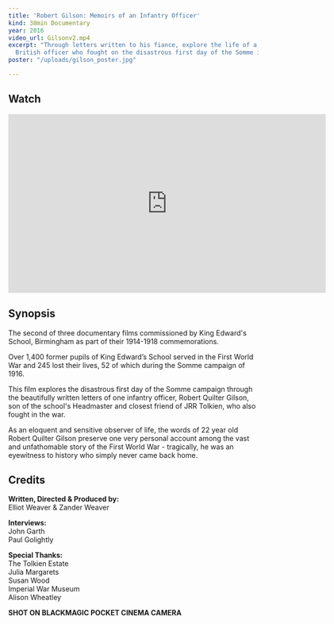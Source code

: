 ```yaml
---
title: 'Robert Gilson: Memoirs of an Infantry Officer'
kind: 38min Documentary
year: 2016
video_url: Gilsonv2.mp4
excerpt: "Through letters written to his fiance, explore the life of a 22 year old
  British officer who fought on the disastrous first day of the Somme in 1916.\n\n"
poster: "/uploads/gilson_poster.jpg"

---
```

## Watch

<iframe src="https://player.vimeo.com/video/165465760?title=0&byline=0&portrait=0" width="640" height="360" frameborder="0" webkitallowfullscreen mozallowfullscreen allowfullscreen></iframe>

## Synopsis

The second of three documentary films commissioned by King Edward's School, Birmingham as part of their 1914-1918 commemorations.

Over 1,400 former pupils of King Edward’s School served in the First World War and 245 lost their lives, 52 of which during the Somme campaign of 1916.

This film explores the disastrous first day of the Somme campaign through the beautifully written letters of one infantry officer, Robert Quilter Gilson, son of the school's Headmaster and closest friend of JRR Tolkien, who also fought in the war.

As an eloquent and sensitive observer of life, the words of 22 year old Robert Quilter Gilson preserve one very personal account among the vast and unfathomable story of the First World War - tragically, he was an eyewitness to history who simply never came back home.

## Credits

**Written, Directed & Produced by:** <br>Elliot Weaver & Zander Weaver

**Interviews:** <br>John Garth<br>Paul Golightly

**Special Thanks:** <br>The Tolkien Estate<br>Julia Margarets<br>Susan Wood<br>Imperial War Museum<br>Alison Wheatley

**SHOT ON BLACKMAGIC POCKET CINEMA CAMERA**